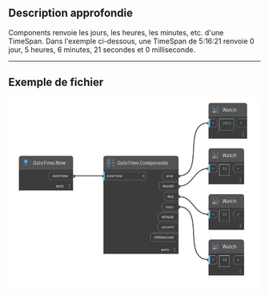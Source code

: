 ## Description approfondie
Components renvoie les jours, les heures, les minutes, etc. d'une TimeSpan. Dans l'exemple ci-dessous, une TimeSpan de 5:16:21 renvoie 0 jour, 5 heures, 6 minutes, 21 secondes et 0 milliseconde.
___
## Exemple de fichier

![Components](./DSCore.DateTime.Components_img.jpg)

